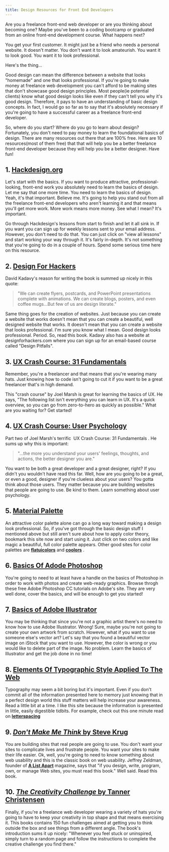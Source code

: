 ```yaml
---
title: Design Resources for Front End Developers
---
```

Are you a freelance front-end web developer or are you thinking about becoming one? Maybe you've been to a coding bootcamp or graduated from an online front-end development course. What happens next?

You get your first customer. It might just be a friend who needs a personal website. It doesn't matter. You don't want it to look amateurish. You want it to look good. You want it to look professional.

Here's the thing...

Good design can mean the difference between a website that looks "homemade" and one that looks professional. If you're going to make money at freelance web development you can't afford to be making sites that don't showcase good design principles. Most people(ie potential clients) know what good design looks like even if they can't tell you why it's good design. Therefore, it pays to have an understanding of basic design concepts. In fact, I would go so far as to say that it's absolutely necessary if you're going to have a successful career as a freelance front-end developer.

So, where do you start? Where do you go to learn about design? Fortunately, you don't need to pay money to learn the foundational basics of design. There are many resources out there that are 100% free. Here are 10 resources(most of them free) that that will help you be a better freelance front-end developer because they will help you be a better designer. Have fun!

## 1\. [Hackdesign.org](https://hackdesign.org)

Let's start with the basics. If you want to produce attractive, professional-looking, front-end work you absolutely need to learn the basics of design. Let me say that one more time. You need to learn the basics of design. Yeah, it's that important. Believe me. It's going to help you stand out from all the freelance front-end developers who aren't learning it and that means you'll get more work. More work means more money. See what I mean? It's important.

Go through Hackdesign's lessons from start to finish and let it all sink in. If you want you can sign up for weekly lessons sent to your email address. However, you don't need to do that. You can just click on "view all lessons" and start working your way through it. It's fairly in-depth. It's not something that you're going to do in a couple of hours. Spend some serious time here on this resource.

## 2\. [Design For Hackers](http://designforhackers.com)

David Kadavy's reason for writing the book is summed up nicely in this quote:

> "We can create flyers, postcards, and PowerPoint presentations complete with animations. We can create blogs, posters, and even coffee mugs...But few of us are design literate."

Same thing goes for the creation of websites. Just because you can create a website that works doesn't mean that you can create a beautiful, well designed website that works. It doesn't mean that you can create a website that looks professional. I'm sure you know what I mean. Good design looks professional. Period. So, read this book. Kadavy also has a website at ​ designforhackers.com where you can sign up for an email-based course called "Design Pitfalls".

## 3\. [UX Crash Course: 31 Fundamentals](http://thehipperelement.com/post/75476711614/ux-crash-course-31-fundamentals)

Remember, you're a freelancer and that means that you're wearing many hats. Just knowing how to code isn't going to cut it if you want to be a great freelancer that's in high demand.

This "crash course" by Joel Marsh is great for learning the basics of UX. He says, "The following list isn't everything you can learn in UX. It's a quick overview, so you can go from zero-to-hero as quickly as possible." What are you waiting for? Get started!

## 4\. [UX Crash Course: User Psychology](http://thehipperelement.com/post/87574750438/ux-crash-course-user-psychology)

Part two of Joel Marsh's terrific ​ UX Crash Course: 31 Fundamentals​ . He sums up why this is important:

> "...the more you understand your users' feelings, thoughts, and actions, the better designer you are."

You want to be both a great developer and a great designer, right? If you didn't you wouldn't have read this far. Well, how are you going to be a great, or even a good, designer if you're clueless about your users? You gotta think about those users. They matter because you are building websites that people are going to use. Be kind to them. Learn something about user psychology.

## 5\. [Material Palette](https://www.materialpalette.com/)

An attractive color palette alone can go a long way toward making a design look professional. So, if you've got through the basic design stuff I mentioned above but still aren't sure about how to apply color theory, bookmark this site now and start using it. Just click on two colors and like magic a beautiful, full color palette appears. Other good sites for color palettes are [**flatuicolors**](http://www.flatuicolors.com) and [**coolors**](http://www.coolors.co) .

## 6\. [Basics Of Adode Photoshop](https://helpx.adobe.com/photoshop/tutorials.html)

You're going to need to at least have a handle on the basics of Photoshop in order to work with photos and create web-ready graphics. Browse throgh these free Adobe Photoshop CC tutorials on Adobe's site. They are very well done, cover the basics, and will be enough to get you started!

## 7\. [Basics of Adobe Illustrator](https://helpx.adobe.com/illustrator/tutorials.html)

You may be thinking that since you're not a graphic artist there's no need to know how to use Adobe Illustrator. Wrong! Sure, maybe you're not going to create your own artwork from scratch. However, what if you want to use someone else's vector art? Let's say that you found a beautiful vector image on iStock that you want to use. However, the color is wrong or you would like to delete part of the image. No problem. Learn the basics of Illustrator and get the job done in no time!

## 8\. [Elements Of Typographic Style Applied To The Web](http://webtypography.net)

Typography may seem a bit boring but it's important. Even if you don't commit all of the information presented here to memory just knowing that in a perfect design world this stuff matters will help increase your awareness. Read a little bit at a time. I like this site because the information is presented in little, easily digestible tidbits. For example, check out this one minute read on [**letterspacing**](http://webtypography.net/2.1.7)

## 9\. [_Don't Make Me Think_ by Steve Krug](http://www.amazon.com/Dont-Make-Me-Think-Usability/dp/0321344758)

You are building sites that real people are going to use. You don't want your sites to complicate lives and frustrate people. You want your sites to make their life easier. Ok, well, you're going to need to know something about web usability and this is the classic book on web usability. Jeffrey Zeldman, founder of [**A List Apart**](http://alistapart.com/) magazine, says that "if you design, write, program, own, or manage Web sites, you must read this book." Well said. Read this book.

## 10\. [_The Creativity Challenge_ by Tanner Christensen](http://www.amazon.com/Creativity-Challenge-Experiment-Innovate-Inspire/dp/1440588333)

Finally, if you're a freelance web developer wearing a variety of hats you're going to have to keep your creativity in top shape and that means exercising it. This books contains 150 fun challenges aimed at getting you to think outside the box and see things from a different angle. The book's introduction sums it up nicely: "Whenever you feel stuck or uninspired, simply turn to a random page and follow the instructions to complete the creative challenge you find there."